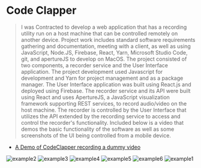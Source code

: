 # Code Clapper
> I was Contracted to develop a web application that has a recording utility run on a host machine that can be controlled remotely on another device. Project work includes standard software requirements gathering and documentation, meeting with a client, as well as using JavaScript, Node.JS, Firebase, React, Yarn, Microsoft Studio Code, git, and apertureJS to develop on MacOS.
> The project consisted of two components, a recorder service and the User Interface application. The project development used Javascript for development and Yarn for project management and as a package manager. The User Interface application was built using React.js and deployed using Firebase. The recorder service and its API were built using React and uses ApertureJS, a JavaScript visualization framework supporting REST services, to record audio/video on the host machine. The recorder is controlled by the User Interface that utilizes the API extended by the recording service to access and control the recorder's functionality.
> Included below is a video that demos the basic functionality of the software as well as some screenshots of the UI being controlled from a mobile device.
- [A Demo of CodeClapper recording a dummy video](https://drive.google.com/file/d/1C88MhvPFFNii6Ma2jQ1Y-nTvTdZ9iTe5/view?usp=sharing)

![example2](https://user-images.githubusercontent.com/88903387/162090106-77f95000-464e-4510-b5e7-83a74a99dedc.jpg)
![example3](https://user-images.githubusercontent.com/88903387/162090143-8e80051b-e82b-4f36-8723-b9990a8d258a.jpg)
![example4](https://user-images.githubusercontent.com/88903387/162090153-f3a7b713-e8a5-401a-bddd-c20d9f5912bd.jpg)
![example5](https://user-images.githubusercontent.com/88903387/162090164-f87ca3f6-3074-43fb-8c30-30c41e25a134.jpg)
![example6](https://user-images.githubusercontent.com/88903387/162090177-d8fd5dbb-a3d0-456c-bc4d-3ea3737415eb.jpg)
![example1](https://user-images.githubusercontent.com/88903387/162090186-8e347dce-c936-450e-9473-3324c9a0a9df.jpg)

